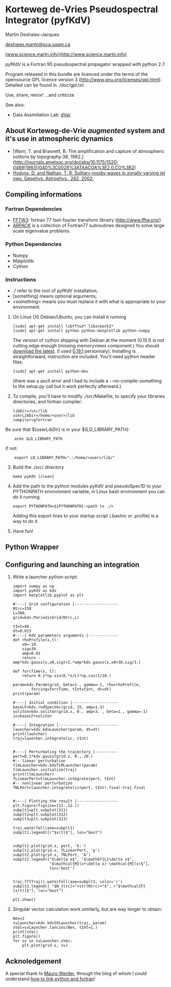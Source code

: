 Korteweg de-Vries Pseudospectral Integrator (pyfKdV)
====================================================

Martin Deshaies-Jacques

[deshaies.martin@sca.uqam.ca](mailto:deshaies.martin@sca.uqam.ca)

[www.science.martn.info](http://www.science.martn.info)

pyfKdV is a Fortran 95 pseudospectral propagator wrapped with python 2.7.

Program released in this bundle are licenced under the terms of the opensource GPL licence version 3 (http://www.gnu.org/licenses/gpl.html).
Detailed can be found in ./doc/gpl.txt.

Use, share, remix!
...and criticize


See also:

 * Data Assimilation Lab: [dVar](https://github.com/martndj/dVar)

About Korteweg-de-Vrie _augmented_ system and it's use in atmospheric dynamics
---------------------------------------------------------------------------

 * [Warn, T. and Brasnett, B. The amplification and capture of atmospheric solitons by topography:38, 1982.](http://journals.ametsoc.org/doi/abs/10.1175/1520-0469(1983\)040%3C0028%3ATAACOA%3E2.0.CO%3B2)
 * [Hodyss, D. and Nathan, T. R. Solitary rossby waves in zonally varying jet ows. Geophys. Astrophys., 262, 2002.](http://www.tandfonline.com/doi/abs/10.1080/03091920290011012#.Ug1egSHPTMU)


Compiling informations
----------------------
### Fortran Dependencies
 * [FFTW3](http://www.fftw.org/): fortran 77 fast-fourier transform librairy (http://www.fftw.org/)
 * [ARPACK](http://www.caam.rice.edu/software/ARPACK/) is a collection of Fortran77 subroutines designed to solve large scale eigenvalue problems.

### Python Dependencies
 * Numpy
 * Matplotlib
 * Cython

### Instructions
 * ./ refer to the root of pyfKdV installation;
 * [something] means optional arguments;
 * \<something\> means you must replace it with what is appropriate to your environment.


 1. On Linux OS Debian/Ubuntu, you can install it running

        [sudo] apt-get install libfftw3* libarpack2*
        [sudo] apt-get install python python-matplotlib python-numpy

    The version of cython shipping with Debian at the moment (0.15.1) is not cutting edge enough (missing memoryviews component.)
    You should [download the latest](http://cython.org/#download).
    (I used [0.19.1](http://cython.org/release/Cython-0.19.1.tar.gz) personnaly).
    Installing is straightforward, instruction are included.
    You'll need python header files:
    
        [sudo] apt-get install python-dev
        
    (there was a ascII error and I had to include a --no-compile-something to the setup.py call but it work perfectly afterward.)


 2. To compile, you'll have to modify ./src/Makefile, to specify your libraries directories, and fortran compiler:
    
        libDir=/usr/lib
        userLibDir=/home/<user>/lib
        compiler=gfortran

   Be sure that ${userLibDir} is in your ${LD_LIBRARY_PATH}:

        echo $LD_LIBRARY_PATH

   if not:

        export LD_LIBRARY_PATH=".:/home/<user>/lib/"

 3. Build the ./src/ directory

        make pyKdV [clean]


 4. Add the path to the python modules pyKdV and pseudoSpec1D to your PYTHONPATH environment variable, in Linux bash environment you can do it running.
 
        export PYTHONPATH=${PYTHONPATH}:<path to ./>

    Adding this export lines to your startup script (.bashrc or .profile) is a way to do it.

 4. Have fun!



Python Wrapper
--------------
Configuring and launching an integration
----------------------------------------

 1. Write a launcher python script:

        import numpy as np
        import pyKdV as kdv
        import matplotlib.pyplot as plt 
        
        #----| Grid configuration |-------------------
        Ntrc=150
        L=300.
        grid=kdv.PeriodicGrid(Ntrc,L)
        
        tInt=40.
        dt=0.015
        #----| KdV parameters arguments |-------------
        def rhoProfile(x,t):
            x0=-10.
            sig=30.
            amp=0.01
            return -amp*kdv.gauss(x,x0,sig)+2.*amp*kdv.gauss(x,x0+30,sig/3.)
                
        def forcTime(x, t):
            return 0.1*np.sin(6.*x/L)*np.cos(t/10.)
        
        param=kdv.Param(grid, beta=1., gamma=-1, rho=rhoProfile,
                forcing=forcTime, tInt=tInt, dt=dt)
        print(param)
            
        #----| Initial condition |--------------------
        baseLF=kdv.rndSpecVec(grid, 15, amp=1.3)
        soliton=kdv.soliton(grid.x, 0., amp=3. , beta=1., gamma=-1)
        ic=baseLF+soliton
            
        #----| Integration |--------------------------
        launcher=kdv.kdvLauncher(param, dt=dt)
        print(launcher)
        traj=launcher.integrate(ic, tInt)
        
        
        #----| Perturbating the trajectory |----------
        pert=0.1*kdv.gauss(grid.x, 0., 20.)
        #-- linear perturbation
        tlmLauncher=kdv.kdvTLMLauncher(param)
        tlmLauncher.initialize(traj)
        print(tlmLauncher)
        fLinearPert=tlmLauncher.integrate(pert, tInt)
        #-- nonlinear perturbation
        fNLPert=launcher.integrate(ic+pert, tInt).final-traj.final
        
        
        #----| Plotting the result |------------------
        plt.figure(figsize=(12.,12.))
        subplt1=plt.subplot(311)
        subplt2=plt.subplot(312)
        subplt3=plt.subplot(313)
        
        traj.waterfall(axe=subplt1)
        subplt1.legend([r"$x(t)$"], loc="best")
        
        
        subplt2.plot(grid.x, pert, 'k:')
        subplt2.plot(grid.x, fLinearPert, 'g')
        subplt2.plot(grid.x, fNLPert, 'b')
        subplt2.legend(["$\delta x$", "$\mathbf{L}\delta x$", 
                        "$\mathcal{M}(x+\delta x)-\mathcal{M}(x)$"],
                        loc='best')
        
        
        traj.fftTraj().waterfall(axe=subplt3, color='r')
        subplt3.legend([ "$N_{trc}="+str(Ntrc)+"$", r"$\mathcal{F}[x(t)]$"], loc="best")
        
        plt.show()


 2. Singular vector calculation work similarly, but are way longer to obtain:

        Nev=2
        svLauncher=kdv.kdvSVLauncher(traj, param)
        sVal=svLauncher.lanczos(Nev, tInt=1.)
        print(sVal)
        plt.figure()
        for sv in svLauncher.sVec:
            plt.plot(grid.x, sv) 


Acknoledgement
--------------
A special thank to [Mauro Werder](http://www.sfu.ca/~mawerder/), through the blog of whom I could understand [how to link python and fortran](http://www.sfu.ca/~mawerder/notes/calling_fortran_from_python.html)!
